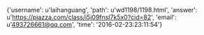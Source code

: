{'username': u'laihanguang', 'path': u'wd1198/1198.html', 'answer': u'https://piazza.com/class/i5j09fnsl7k5x0?cid=82', 'email': u'493726661@qq.com', 'time': '2016-02-23:23:11:54'}